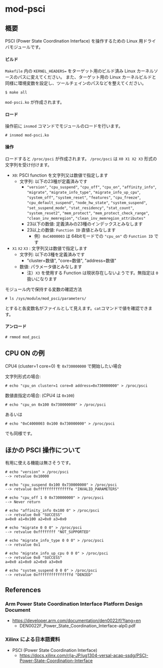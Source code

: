 ﻿# mod-psci

## 概要

PSCI (Power State Coordination Interface) を操作するための Linux 用ドライバモジュールです。

#### ビルド

`Makefile` 内の `KERNEL_HEADERS=` をターゲット用のビルド済み Linux カーネルソースのパスに変えてください。
また、ターゲット用の Linux カーネルビルドと同様に環境変数を設定し、ツールチェインのパスなどを整えてください。

```
$ make all
```

`mod-psci.ko` が作成されます。

#### ロード
操作前に `insmod` コマンドでモジュールのロードを行います。

```
# insmod mod-psci.ko
```

#### 操作
ロードすると `/proc/psci` が作成されます。
`/proc/psci` は `X0 X1 X2 X3` 形式の文字列を受け付けます。

- `X0`: PSCI function を文字列又は数値で指定します
  - 文字列: 以下の23種が定義済みです
    - `"version"`,
     `"cpu_suspend"`,
     `"cpu_off"`,
     `"cpu_on"`,
     `"affinity_info"`,
     `"migrate"`,
     `"migrate_info_type"`,
     `"migrate_info_up_cpu"`,
     `"system_off"`,
     `"system_reset"`,
     `"features"`,
     `"cpu_freeze"`,
     `"cpu_default_suspend"`,
     `"node_hw_state"`,
     `"system_suspend"`,
     `"set_suspend_mode"`,
     `"stat_residency"`,
     `"stat_count"`,
     `"system_reset2"`,
     `"mem_protect"`,
     `"mem_protect_check_range"`,
     `"clean_inv_memregion"`,
     `"clean_inv_memregion_attributes"`
    - 23以下の数値: 定義済みの23種のインデックスとみなします
    - 23以上の数値: `Function ID` 直値とみなします
      - 例）`0xC4000003` は 64bitモードでの `"cpu_on"` の `Function ID` です
- `X1` `X2` `X3` : 文字列又は数値で指定します
  - 文字列: 以下の3種を定義済みです
    - "cluster=数値", "core=数値", "address=数値"
  - 数値: パラメータ値とみなします
    - 注）`X3` を使用する Function は現状存在しないようです。無指定は `0` 扱いになります

モジュール内で保持する変数の確認方法

```
# ls /sys/module/mod_psci/parameters/
```

とすると各変数名がファイルとして見えます。`cat`コマンドで値を確認できます。

#### アンロード

```
# rmmod mod_psci
```

## CPU ON の例

CPU4 (cluster=1 core=0) を `0x730000000` で開始したい場合

文字列形式の場合:
```
# echo "cpu_on cluster=1 core=0 address=0x730000000" > /proc/psci
```

数値直指定の場合: (CPU4 は `0x100`)
```
# echo "cpu_on 0x100 0x730000000" > /proc/psci
```

あるいは

```
# echo "0xC4000003 0x100 0x730000000" > /proc/psci
```

でも同様です。


## ほかの PSCI 操作について

有用に使える機能は無さそうです。

```
# echo "version" > /proc/psci
--> retvalue 0x10000
```

```
# echo "cpu_suspend 0x100 0x730000000" > /proc/psci
--> retvalue 0xfffffffffffffffe "INVALID_PARAMETERS"
```

```
# echo "cpu_off 1 0 0x730000000" > /proc/psci
--> Never return
```

```
# echo "affinity_info 0x100 0" > /proc/psci
--> retvalue 0x0 "SUCCESS"
a=0x0 a1=0x100 a2=0x0 a3=0x0
```

```
# echo "migrate 0 0 0" > /proc/psci
--> retvalue 0xffffffff "NOT_SUPPORTED"
```

```
# echo "migrate_info_type 0 0 0" > /proc/psci
--> retvalue 0x1
```

```
# echo "migrate_info_up_cpu 0 0 0" > /proc/psci
--> retvalue 0x0 "SUCCESS"
a=0x0 a1=0x0 a2=0x0 a3=0x0
```

```
# echo "system_suspend 0 0 0" > /proc/psci
--> retvalue 0xfffffffffffffffd "DENIED"
```


## References

### Arm Power State Coordination Interface Platform Design Document
- https://developer.arm.com/documentation/den0022/f/?lang=en
  - DEN0022F_Power_State_Coordination_Interface-alp0.pdf


### Xilinx による日本語資料
- PSCI (Power State Coordination Interface)
  - https://docs.xilinx.com/r/ja-JP/ug1304-versal-acap-ssdg/PSCI-Power-State-Coordination-Interface


